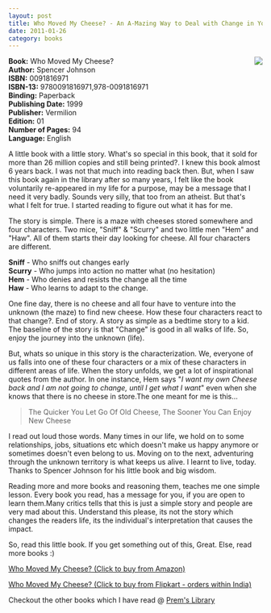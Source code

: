 ```yaml
---
layout: post
title: Who Moved My Cheese? - An A-Mazing Way to Deal with Change in Your Work and in Your Life
date: 2011-01-26
category: books
---
```


<img style="clear: right; float: right; margin-bottom: 1em; margin-left: 1em;" 
src="{{site.url}}/img/who-moved-my-cheese-spencer-johnson.jpg"/>   

**Book:** Who Moved My Cheese?  
**Author:** Spencer Johnson  
**ISBN:** 0091816971  
**ISBN-13:** 9780091816971,978-0091816971  
**Binding:** Paperback  
**Publishing Date:** 1999  
**Publisher:** Vermilion  
**Edition:** 01  
**Number of Pages:** 94  
**Language:** English  
  
A little book with a little story. What's so special in this book, that it sold for more than 26 million copies and still being printed?. I knew this book almost 6 years back. I was not that much into reading back then. But, when I saw this book again in the library after so many years, I felt like the book voluntarily re-appeared in my life for a purpose, may be a message that I need it very badly. Sounds very silly, that too from an atheist. But that's what I felt for true. I started reading to figure out what it has for me.  
  
The story is simple. There is a maze with cheeses stored somewhere and four characters. Two mice, "Sniff" & "Scurry" and two little men "Hem" and "Haw". All of them starts their day looking for cheese. All four characters are different.  
  
**Sniff** - Who sniffs out changes early  
**Scurry** - Who jumps into action no matter what (no hesitation)  
**Hem** - Who denies and resists the change all the time  
**Haw** - Who learns to adapt to the change.  
  
One fine day, there is no cheese and all four have to venture into the unknown (the maze) to find new cheese. How these four characters react to that change?. End of story. A story as simple as a bedtime story to a kid. The baseline of the story is that "Change" is good in all walks of life. So, enjoy the journey into the unknown (life).  
  
But, whats so unique in this story is the characterization. We, everyone of us falls into one of these four characters or a mix of these characters in different areas of life. When the story unfolds, we get a lot of inspirational quotes from the author. In one instance, Hem says "*I want my own Cheese back and I am not going to change, until I get what I want*" even when she knows that there is no cheese in store.The one meant for me is this...  
  
> The Quicker You Let Go Of Old Cheese, The Sooner You Can Enjoy New Cheese  
  
I read out loud those words. Many times in our life, we hold on to some relationships, jobs, situations etc which doesn't make us happy anymore or sometimes doesn't even belong to us. Moving on to the next, adventuring through the unknown territory is what keeps us alive. I learnt to live, today. Thanks to Spencer Johnson for his little book and big wisdom.  
  
Reading more and more books and reasoning them, teaches me one simple lesson. Every book you read, has a message for you, if you are open to learn them.Many critics tells that this is just a simple story and people are very mad about this. Understand this please, its not the story which changes the readers life, its the individual's interpretation that causes the impact.  
  
So, read this little book. If you get something out of this, Great. Else, read more books :)  
  
[Who Moved My Cheese? (Click to buy from Amazon)](http://www.amazon.com/Who-Moved-My-Cheese-Amazing/dp/0399144463?ie=UTF8&tag=booiverea-20&link_code=btl&camp=213689&creative=392969)  
  
[Who Moved My Cheese? (Click to buy from Flipkart - orders within India)](http://www.flipkart.com/moved-my-cheese-spencer-johnson-book-0091816971?affid=INPremkblo)  

Checkout the other books which I have read @ [Prem's Library]({{site.url}}/books/)  

